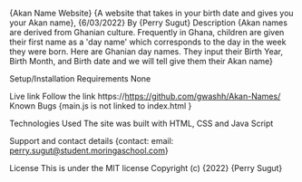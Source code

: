 {Akan Name Website}
{A website that takes in your birth date and gives you your Akan name}, {6/03/2022}
By {Perry Sugut}
Description
{Akan names are derived from Ghanian culture. Frequently in Ghana, children are given their first name as a 'day name' which corresponds to the day in the week they were born. Here are Ghanian day names. They input their Birth Year, Birth Month, and Birth date and we will tell give them their Akan name}

Setup/Installation Requirements
None

Live link
Follow the link https://https://github.com/gwashh/Akan-Names/
Known Bugs
{main.js is not linked to index.html }

Technologies Used
The site was built with HTML, CSS and Java Script

Support and contact details
{contact: email: perry.sugut@student.moringaschool.com}

License
This is under the MIT license Copyright (c) {2022} {Perry Sugut}
